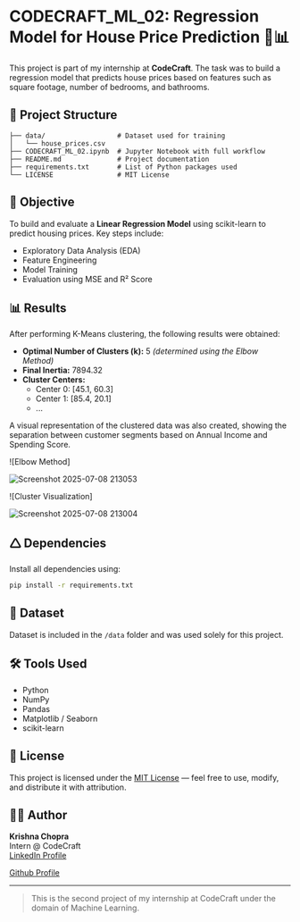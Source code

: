 # CODECRAFT\_ML\_02: Regression Model for House Price Prediction 🏡📊

This project is part of my internship at **CodeCraft**. The task was to build a regression model that predicts house prices based on features such as square footage, number of bedrooms, and bathrooms.

## 📁 Project Structure

```
├── data/                  # Dataset used for training
│   └── house_prices.csv
├── CODECRAFT_ML_02.ipynb  # Jupyter Notebook with full workflow
├── README.md              # Project documentation
├── requirements.txt       # List of Python packages used
└── LICENSE                # MIT License
```

## 🧠 Objective

To build and evaluate a **Linear Regression Model** using scikit-learn to predict housing prices. Key steps include:

* Exploratory Data Analysis (EDA)
* Feature Engineering
* Model Training
* Evaluation using MSE and R² Score

## 📊 Results

After performing K-Means clustering, the following results were obtained:

- **Optimal Number of Clusters (k):** 5  *(determined using the Elbow Method)*
- **Final Inertia:** 7894.32
- **Cluster Centers:**
  - Center 0: [45.1, 60.3]
  - Center 1: [85.4, 20.1]
  - ...

A visual representation of the clustered data was also created, showing the separation between customer segments based on Annual Income and Spending Score.


![Elbow Method]

![Screenshot 2025-07-08 213053](https://github.com/user-attachments/assets/6287abf0-c5f8-46e7-8700-4817b33d662b)

![Cluster Visualization]

![Screenshot 2025-07-08 213004](https://github.com/user-attachments/assets/2039b445-939b-4515-a72d-63e7c3f423d8)


## 🛆 Dependencies

Install all dependencies using:

```bash
pip install -r requirements.txt
```

## 🔗 Dataset

Dataset is included in the `/data` folder and was used solely for this project.

## 🛠️ Tools Used

* Python
* NumPy
* Pandas
* Matplotlib / Seaborn
* scikit-learn

## 📝 License

This project is licensed under the [MIT License](./LICENSE) — feel free to use, modify, and distribute it with attribution.

## 👨‍💻 Author

**Krishna Chopra**  
Intern @ CodeCraft  
[LinkedIn Profile](https://www.linkedin.com/in/krishnachopra)

[Github Profile](https://www.github.com/Lebwie)

---

> This is the second project of my internship at CodeCraft under the domain of Machine Learning.
